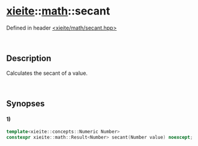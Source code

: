 # [xieite](../xieite.md)\:\:[math](../math.md)\:\:secant
Defined in header [<xieite/math/secant.hpp>](../../include/xieite/math/secant.hpp)

&nbsp;

## Description
Calculates the secant of a value.

&nbsp;

## Synopses
#### 1)
```cpp
template<xieite::concepts::Numeric Number>
constexpr xieite::math::Result<Number> secant(Number value) noexcept;
```
